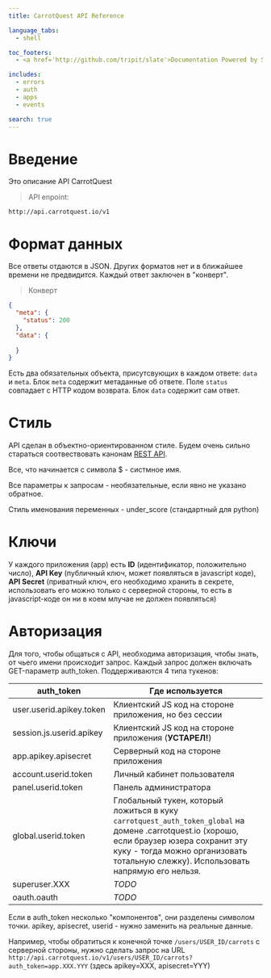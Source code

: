 ```yaml
---
title: CarrotQuest API Reference

language_tabs:
  - shell

toc_footers:
  - <a href='http://github.com/tripit/slate'>Documentation Powered by Slate</a>

includes:
  - errors
  - auth
  - apps
  - events

search: true
---
```


# Введение

Это описание API CarrotQuest

> API enpoint:

```
http://api.carrotquest.io/v1
```

# Формат данных

Все ответы отдаются в JSON. Других форматов нет и в ближайшее времени не предвидится. Каждый ответ заключен в "конверт".

> Конверт

```json
{
  "meta": {
    "status": 200
  },
  "data": {
    
  }
}
```


Есть два обязательных объекта, присутсвующих в каждом ответе: `data` и `meta`. Блок `meta` содержит метаданные об ответе. Поле `status` совпадает с HTTP кодом возврата. Блок `data` содержит сам ответ.

# Стиль

API сделан в объектно-ориентированном стиле. Будем очень сильно стараться соотвествовать канонам [REST API](http://ru.wikipedia.org/wiki/REST).

Все, что начинается с символа $ - систмное имя.

Все параметры к запросам - необязательные, если явно не указано обратное.

Стиль именования переменных - under_score (стандартный для python)


# Ключи

У каждого приложения (app) есть **ID** (идентификатор, положительно число), 
**API Key** (публичный ключ, может появляться в javascript коде), **API Secret**
(приватный ключ, его необходимо хранить в секрете, использовать его можно только с 
серверной стороны, то есть в javascript-коде он ни в коем млучае не должен появляться)


# Авторизация
Для того, чтобы общаться с API, необходима авторизация, чтобы знать, от чьего имени происходит запрос. Каждый запрос должен включать GET-параметр auth_token. Поддерживаются 4 типа тукенов:


auth_token | Где используется
---------- | ----------------
user.userid.apikey.token | Клиентский JS код на стороне приложения, но без сессии
session.js.userid.apikey | Клиентский JS код на стороне приложения (**УСТАРЕЛ!**)
app.apikey.apisecret | Серверный код на стороне приложения
account.userid.token | Личный кабинет пользователя
panel.userid.token | Панель администратора
global.userid.token | Глобальный тукен, который ложиться в куку `carrotquest_auth_token_global` на домене .carrotquest.io (хорошо, если браузер юзера сохранит эту куку - тогда можно организовать тотальную слежку). Использовать напрямую его нельзя.
superuser.XXX | *TODO*
oauth.oauth | *TODO*

Если в auth_token несколько "компонентов", они разделены символом точки. apikey, apisecret, userid - нужно заменить на реальные данные.

Например, чтобы обратиться к конечной точке `/users/USER_ID/carrots` с серверной стороны, нужно сделать запрос на URL `http://api.carrotquest.io/v1/users/USER_ID/carrots?auth_token=app.XXX.YYY` (здесь apikey=XXX, apisecret=YYY)

